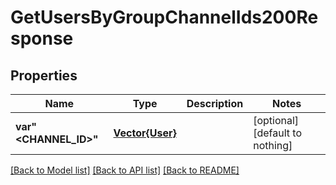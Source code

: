 # GetUsersByGroupChannelIds200Response


## Properties
Name | Type | Description | Notes
------------ | ------------- | ------------- | -------------
**var&quot;&lt;CHANNEL_ID&gt;&quot;** | [**Vector{User}**](User.md) |  | [optional] [default to nothing]


[[Back to Model list]](../README.md#models) [[Back to API list]](../README.md#api-endpoints) [[Back to README]](../README.md)


